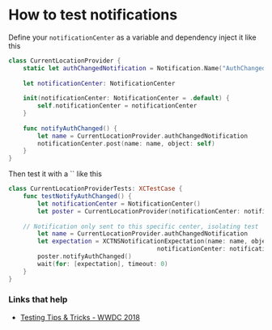 # How to test notifications

Define your `notificationCenter` as a variable and dependency inject it like this

```swift
class CurrentLocationProvider {
    static let authChangedNotification = Notification.Name("AuthChanged")
 
	let notificationCenter: NotificationCenter
	
	init(notificationCenter: NotificationCenter = .default) {
	    self.notificationCenter = notificationCenter
	}
	
	func notifyAuthChanged() {
	    let name = CurrentLocationProvider.authChangedNotification
	    notificationCenter.post(name: name, object: self)
	}
} 
```

Then test it with a `` like this

```swift
class CurrentLocationProviderTests: XCTestCase {
    func testNotifyAuthChanged() {
        let notificationCenter = NotificationCenter()
        let poster = CurrentLocationProvider(notificationCenter: notificationCenter)
		  
	// Notification only sent to this specific center, isolating test
        let name = CurrentLocationProvider.authChangedNotification
        let expectation = XCTNSNotificationExpectation(name: name, object: poster,
                                         notificationCenter: notificationCenter)
        poster.notifyAuthChanged()
        wait(for: [expectation], timeout: 0)
    }
}
```

### Links that help

* [Testing Tips & Tricks - WWDC 2018](https://developer.apple.com/videos/play/wwdc2018/417/?time=761)

